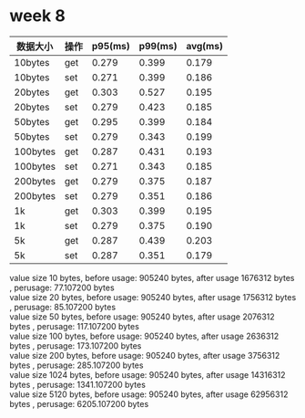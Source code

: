 # week 8



| 数据大小 | 操作 | p95(ms) | p99(ms) | avg(ms) |
| -------- | ---- | ------- | ------- | ------- |
| 10bytes  | get  | 0.279   | 0.399   | 0.179   |
| 10bytes  | set  | 0.271   | 0.399   | 0.186   |
| 20bytes  | get  | 0.303   | 0.527   | 0.195   |
| 20bytes  | set  | 0.279   | 0.423   | 0.185   |
| 50bytes  | get  | 0.295   | 0.399   | 0.184   |
| 50bytes  | set  | 0.279   | 0.343   | 0.199   |
| 100bytes | get  | 0.287   | 0.431   | 0.193   |
| 100bytes | set  | 0.271   | 0.343   | 0.185   |
| 200bytes | get  | 0.279   | 0.375   | 0.187   |
| 200bytes | set  | 0.279   | 0.351   | 0.186   |
| 1k       | get  | 0.303   | 0.399   | 0.195   |
| 1k       | set  | 0.279   | 0.375   | 0.190   |
| 5k       | get  | 0.287   | 0.439   | 0.203   |
| 5k       | set  | 0.287   | 0.351   | 0.179   |

value size 10 bytes, before usage: 905240 bytes, after usage 1676312 bytes , perusage: 77.107200 bytes  
value size 20 bytes, before usage: 905240 bytes, after usage 1756312 bytes , perusage: 85.107200 bytes  
value size 50 bytes, before usage: 905240 bytes, after usage 2076312 bytes , perusage: 117.107200 bytes  
value size 100 bytes, before usage: 905240 bytes, after usage 2636312 bytes , perusage: 173.107200 bytes  
value size 200 bytes, before usage: 905240 bytes, after usage 3756312 bytes , perusage: 285.107200 bytes  
value size 1024 bytes, before usage: 905240 bytes, after usage 14316312 bytes , perusage: 1341.107200 bytes  
value size 5120 bytes, before usage: 905240 bytes, after usage 62956312 bytes , perusage: 6205.107200 bytes  
